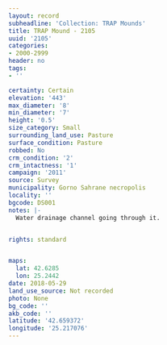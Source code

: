 ```yaml
---
layout: record
subheadline: 'Collection: TRAP Mounds'
title: TRAP Mound - 2105
uuid: '2105'
categories:
- 2000-2999
header: no
tags:
- ''

certainty: Certain
elevation: '443'
max_diameter: '8'
min_diameter: '7'
height: '0.5'
size_category: Small
surrounding_land_use: Pasture
surface_condition: Pasture
robbed: No
crm_condition: '2'
crm_intactness: '1'
campaign: '2011'
source: Survey
municipality: Gorno Sahrane necropolis
locality: ''
bgcode: DS001
notes: |-
  Water drainage channel going through it.


rights: standard


maps:
  lat: 42.6285
  lon: 25.2442
date: 2018-05-29
land_use_source: Not recorded
photo: None
bg_code: ''
akb_code: ''
latitude: '42.659372'
longitude: '25.217076'
---
```

